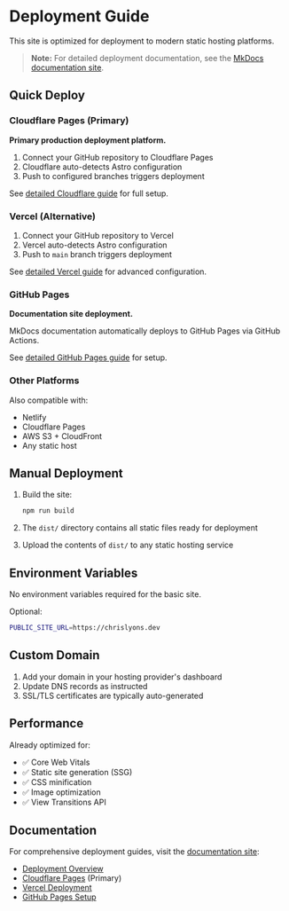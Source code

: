 # Deployment Guide

This site is optimized for deployment to modern static hosting platforms.

> **Note:** For detailed deployment documentation, see the [MkDocs documentation site](https://chrislyons-dev.github.io/home/).

## Quick Deploy

### Cloudflare Pages (Primary)

**Primary production deployment platform.**

1. Connect your GitHub repository to Cloudflare Pages
2. Cloudflare auto-detects Astro configuration
3. Push to configured branches triggers deployment

See [detailed Cloudflare guide](https://chrislyons-dev.github.io/home/deployment/cloudflare/) for full setup.

### Vercel (Alternative)

1. Connect your GitHub repository to Vercel
2. Vercel auto-detects Astro configuration
3. Push to `main` branch triggers deployment

See [detailed Vercel guide](https://chrislyons-dev.github.io/home/deployment/vercel/) for advanced configuration.

### GitHub Pages

**Documentation site deployment.**

MkDocs documentation automatically deploys to GitHub Pages via GitHub Actions.

See [detailed GitHub Pages guide](https://chrislyons-dev.github.io/home/deployment/github-pages/) for setup.

### Other Platforms

Also compatible with:
- Netlify
- Cloudflare Pages
- AWS S3 + CloudFront
- Any static host

## Manual Deployment

1. Build the site:
   ```bash
   npm run build
   ```

2. The `dist/` directory contains all static files ready for deployment

3. Upload the contents of `dist/` to any static hosting service

## Environment Variables

No environment variables required for the basic site.

Optional:
```bash
PUBLIC_SITE_URL=https://chrislyons.dev
```

## Custom Domain

1. Add your domain in your hosting provider's dashboard
2. Update DNS records as instructed
3. SSL/TLS certificates are typically auto-generated

## Performance

Already optimized for:
- ✅ Core Web Vitals
- ✅ Static site generation (SSG)
- ✅ CSS minification
- ✅ Image optimization
- ✅ View Transitions API

## Documentation

For comprehensive deployment guides, visit the [documentation site](https://chrislyons-dev.github.io/home/):

- [Deployment Overview](https://chrislyons-dev.github.io/home/deployment/overview/)
- [Cloudflare Pages](https://chrislyons-dev.github.io/home/deployment/cloudflare/) (Primary)
- [Vercel Deployment](https://chrislyons-dev.github.io/home/deployment/vercel/)
- [GitHub Pages Setup](https://chrislyons-dev.github.io/home/deployment/github-pages/)
